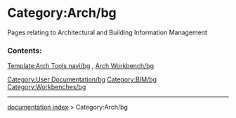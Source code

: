 # Category:Arch/bg
Pages relating to Architectural and Building Information Management

### Contents:

[Template:Arch Tools navi/bg](Template:Arch_Tools_navi/bg.md) , [Arch Workbench/bg](Arch_Workbench/bg.md)

[Category:User Documentation/bg](Category:User_Documentation/bg.md) [Category:BIM/bg](Category:BIM/bg.md) [Category:Workbenches/bg](Category:Workbenches/bg.md)

---
[documentation index](../README.md) > Category:Arch/bg
